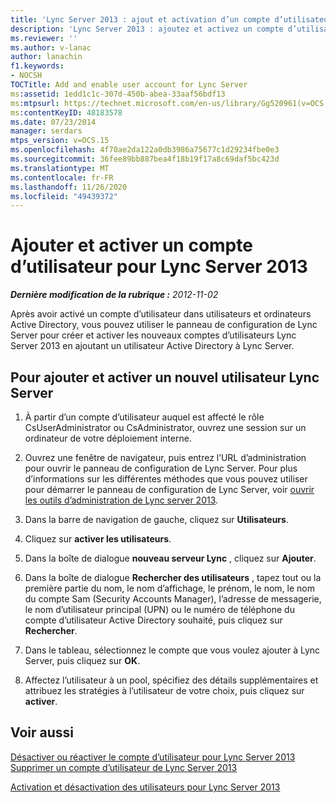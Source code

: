 ```yaml
---
title: 'Lync Server 2013 : ajout et activation d’un compte d’utilisateur pour Lync Server'
description: 'Lync Server 2013 : ajoutez et activez un compte d’utilisateur pour Lync Server.'
ms.reviewer: ''
ms.author: v-lanac
author: lanachin
f1.keywords:
- NOCSH
TOCTitle: Add and enable user account for Lync Server
ms:assetid: 1edd1c1c-307d-450b-abea-33aaf56bdf13
ms:mtpsurl: https://technet.microsoft.com/en-us/library/Gg520961(v=OCS.15)
ms:contentKeyID: 48183578
ms.date: 07/23/2014
manager: serdars
mtps_version: v=OCS.15
ms.openlocfilehash: 4f70ae2da122a0db3986a75677c1d29234fbe0e3
ms.sourcegitcommit: 36fee89bb887bea4f18b19f17a8c69daf5bc423d
ms.translationtype: MT
ms.contentlocale: fr-FR
ms.lasthandoff: 11/26/2020
ms.locfileid: "49439372"
---
```

# <a name="add-and-enable-user-account-for-lync-server-2013"></a>Ajouter et activer un compte d’utilisateur pour Lync Server 2013

<div data-xmlns="http://www.w3.org/1999/xhtml">

<div class="topic" data-xmlns="http://www.w3.org/1999/xhtml" data-msxsl="urn:schemas-microsoft-com:xslt" data-cs="https://msdn.microsoft.com/">

<div data-asp="https://msdn2.microsoft.com/asp">



</div>

<div id="mainSection">

<div id="mainBody">

<span> </span>

_**Dernière modification de la rubrique :** 2012-11-02_

Après avoir activé un compte d’utilisateur dans utilisateurs et ordinateurs Active Directory, vous pouvez utiliser le panneau de configuration de Lync Server pour créer et activer les nouveaux comptes d’utilisateurs Lync Server 2013 en ajoutant un utilisateur Active Directory à Lync Server.

<div>

## <a name="to-add-and-enable-a-new-lync-server-user"></a>Pour ajouter et activer un nouvel utilisateur Lync Server

1.  À partir d’un compte d’utilisateur auquel est affecté le rôle CsUserAdministrator ou CsAdministrator, ouvrez une session sur un ordinateur de votre déploiement interne.

2.  Ouvrez une fenêtre de navigateur, puis entrez l’URL d’administration pour ouvrir le panneau de configuration de Lync Server. Pour plus d’informations sur les différentes méthodes que vous pouvez utiliser pour démarrer le panneau de configuration de Lync Server, voir [ouvrir les outils d’administration de Lync server 2013](lync-server-2013-open-lync-server-administrative-tools.md).

3.  Dans la barre de navigation de gauche, cliquez sur **Utilisateurs**.

4.  Cliquez sur **activer les utilisateurs**.

5.  Dans la boîte de dialogue **nouveau serveur Lync** , cliquez sur **Ajouter**.

6.  Dans la boîte de dialogue **Rechercher des utilisateurs** , tapez tout ou la première partie du nom, le nom d’affichage, le prénom, le nom, le nom du compte Sam (Security Accounts Manager), l’adresse de messagerie, le nom d’utilisateur principal (UPN) ou le numéro de téléphone du compte d’utilisateur Active Directory souhaité, puis cliquez sur **Rechercher**.

7.  Dans le tableau, sélectionnez le compte que vous voulez ajouter à Lync Server, puis cliquez sur **OK**.

8.  Affectez l’utilisateur à un pool, spécifiez des détails supplémentaires et attribuez les stratégies à l’utilisateur de votre choix, puis cliquez sur **activer**.

</div>

<div>

## <a name="see-also"></a>Voir aussi


[Désactiver ou réactiver le compte d’utilisateur pour Lync Server 2013](lync-server-2013-disable-or-re-enable-user-account-for-lync-server.md)  
[Supprimer un compte d’utilisateur de Lync Server 2013](lync-server-2013-remove-a-user-account-from-lync-server.md)  


[Activation et désactivation des utilisateurs pour Lync Server 2013](lync-server-2013-enabling-and-disabling-users-for-lync-server.md)  
  

</div>

</div>

<span> </span>

</div>

</div>

</div>

